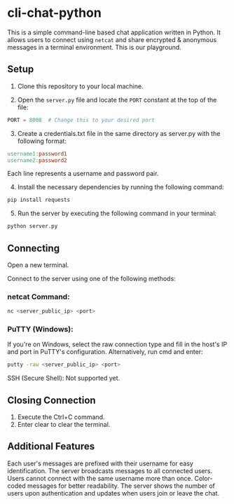 # cli-chat-python 

This is a simple command-line based chat application written in Python. It allows users to connect using `netcat` and share encrypted & anonymous messages in a terminal environment. This is our playground.

## Setup

1. Clone this repository to your local machine.

2. Open the `server.py` file and locate the `PORT` constant at the top of the file:
```python
PORT = 8008  # Change this to your desired port
```

3. Create a credentials.txt file in the same directory as server.py with the following format:
  ```makefile
username1:password1
username2:password2
  ```
Each line represents a username and password pair.

4. Install the necessary dependencies by running the following command:
```bash
pip install requests
```
5. Run the server by executing the following command in your terminal:
```bash
python server.py
```

## Connecting
Open a new terminal.

Connect to the server using one of the following methods:

### netcat Command:

```bash
nc <server_public_ip> <port>
```
### PuTTY (Windows): 
If you're on Windows, select the raw connection type and fill in the host's IP and port in PuTTY's configuration.
Alternatively, run cmd and enter:

```bash
putty -raw <server_public_ip> <port>
```
SSH (Secure Shell): Not supported yet.

## Closing Connection
1. Execute the Ctrl+C command.
2. Enter clear to clear the terminal.

## Additional Features
Each user's messages are prefixed with their username for easy identification.
The server broadcasts messages to all connected users.
Users cannot connect with the same username more than once.
Color-coded messages for better readability.
The server shows the number of users upon authentication and updates when users join or leave the chat.






